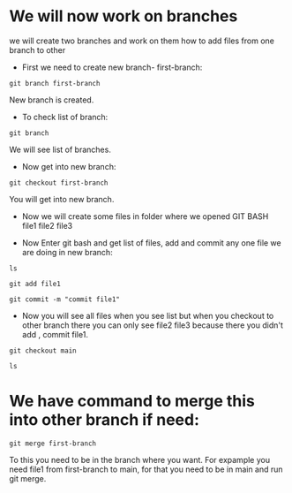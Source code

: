 # We will now work on branches 
we will create two branches and work on them how to add files from one branch to other  

- First we need to create new branch- first-branch:
```
git branch first-branch
```
New branch is  created.

- To check list of branch:
```
git branch
```
We will see list of branches. 

- Now get into new branch:
```
git checkout first-branch
```
You will get into new branch.

- Now we will create some files in folder where we opened GIT BASH   
file1 file2 file3

- Now Enter git bash and get list of files, add and commit any one file we are doing in new branch:
```
ls
```
```
git add file1
```
```
git commit -m "commit file1"
```

- Now you will see all files when you see list but when you checkout to other branch there you can only see file2 file3 because there you didn't add , commit file1.
```
git checkout main
```
```
ls
```

# We have command to merge this into other branch if need:
```
git merge first-branch
```
To this you need to be in the branch where you want. For expample you need file1 from first-branch to main, for that you need to be in main and run git merge.
